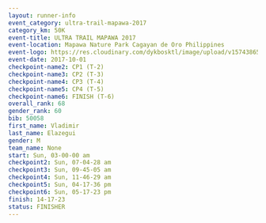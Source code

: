 ```yaml
---
layout: runner-info 
event_category: ultra-trail-mapawa-2017 
category_km: 50K 
event-title: ULTRA TRAIL MAPAWA 2017 
event-location: Mapawa Nature Park Cagayan de Oro Philippines 
event-logo: https://res.cloudinary.com/dykbosktl/image/upload/v1574386563/Logo/image-asset_plfjxn.jpg 
event-date: 2017-10-01 
checkpoint-name2: CP1 (T-2) 
checkpoint-name3: CP2 (T-3) 
checkpoint-name4: CP3 (T-4) 
checkpoint-name5: CP4 (T-5) 
checkpoint-name6: FINISH (T-6) 
overall_rank: 68
gender_rank: 60
bib: 50058
first_name: Vladimir
last_name: Elazegui
gender: M
team_name: None
start: Sun, 03-00-00 am
checkpoint2: Sun, 07-04-28 am
checkpoint3: Sun, 09-45-05 am
checkpoint4: Sun, 11-46-29 am
checkpoint5: Sun, 04-17-36 pm
checkpoint6: Sun, 05-17-23 pm
finish: 14-17-23
status: FINISHER
---
```

